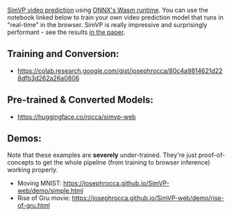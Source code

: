 [SimVP video prediction](https://github.com/chengtan9907/SimVPv2) using [ONNX's Wasm runtime](https://github.com/microsoft/onnxruntime/tree/main/js/web). You can use the notebook linked below to train your own video prediction model that runs in "real-time" in the browser. SimVP is really impressive and surprisingly performant - see the results [in the paper](https://arxiv.org/abs/2211.12509).

## Training and Conversion:

* https://colab.research.google.com/gist/josephrocca/80c4a9814621d228dfb3d262a26a0806


## Pre-trained & Converted Models:

* https://huggingface.co/rocca/simvp-web

## Demos:

Note that these examples are **severely** under-trained. They're just proof-of-concepts to get the whole pipeline (from training to browser inference) working properly.

 * Moving MNIST: https://josephrocca.github.io/SimVP-web/demo/simple.html
 * Rise of Gru movie: https://josephrocca.github.io/SimVP-web/demo/rise-of-gru.html
